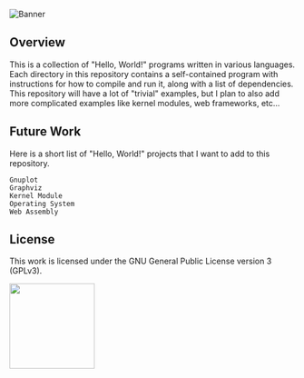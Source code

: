 ![Banner](https://s-christy.com/status-banner-service/hello-world-collection/banner-slim.svg)

## Overview

This is a collection of "Hello, World!" programs written in various languages.
Each directory in this repository contains a self-contained program with
instructions for how to compile and run it, along with a list of dependencies.
This repository will have a lot of "trivial" examples, but I plan to also add
more complicated examples like kernel modules, web frameworks, etc...

## Future Work

Here is a short list of "Hello, World!" projects that I want to add to this
repository.

```
Gnuplot
Graphviz
Kernel Module
Operating System
Web Assembly
```

## License

This work is licensed under the GNU General Public License version 3 (GPLv3).

[<img src="https://s-christy.com/status-banner-service/GPLv3_Logo.svg" width="150" />](https://www.gnu.org/licenses/gpl-3.0.en.html)
